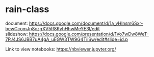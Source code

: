 # rain-class

document: https://docs.google.com/document/d/1a_vHlnsm6Sxr-bewCcomJp8czgXV5R8KyhHhwMeYE3I/edit \
slideshow: https://docs.google.com/presentation/d/1Vo7wDw8WeT-7PJ4JS6JBB7uA4gA_uEGW3TW9G4TiiSw/edit#slide=id.p


Link to view notebooks: https://nbviewer.jupyter.org/
